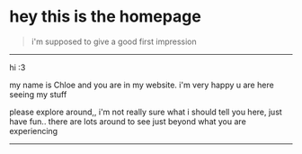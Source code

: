 # hey this is the homepage
> i'm supposed to give a good first impression

---

hi :3

my name is Chloe and you are in my website. i'm very happy u are here seeing my stuff

please explore around,, i'm not really sure what i should tell you here, just have fun.. there are lots around to see just beyond what you are experiencing

---